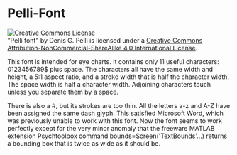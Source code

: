 # Pelli-Font
<a rel="license" href="http://creativecommons.org/licenses/by-nc-sa/4.0/"><img alt="Creative Commons License" style="border-width:0" src="https://i.creativecommons.org/l/by-nc-sa/4.0/88x31.png" /></a><br />"Pelli font" by Denis G. Pelli is licensed under a <a rel="license" href="http://creativecommons.org/licenses/by-nc-sa/4.0/">Creative Commons Attribution-NonCommercial-ShareAlike 4.0 International License</a>.

This font is intended for eye charts. It contains only 11 useful characters: 0123456789$ plus space. The characters all have the same width and height, a 5:1 aspect ratio, and a stroke width that is half the character width. The space width is half a character width. Adjoining characters touch unless you separate them by a space.

There is also a #, but its strokes are too thin. All the letters a-z and A-Z have been assigned the same dash glyph. This satisfied Microsoft Word, which was previously unable to work with this font. Now the font seems to work perfectly except for the very minor anomaly that the freeware MATLAB extension Psychtoolbox command bounds=Screen('TextBounds'...) returns a bounding box that is twice as wide as it should be.